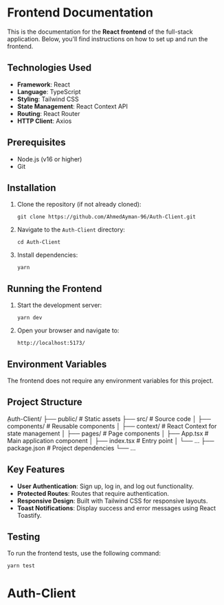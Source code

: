 # Frontend Documentation

This is the documentation for the **React frontend** of the full-stack application. Below, you'll find instructions on how to set up and run the frontend.

## Technologies Used

- **Framework**: React
- **Language**: TypeScript
- **Styling**: Tailwind CSS
- **State Management**: React Context API
- **Routing**: React Router
- **HTTP Client**: Axios

## Prerequisites

- Node.js (v16 or higher)
- Git

## Installation

1.  Clone the repository (if not already cloned):

    ```
    git clone https://github.com/AhmedAyman-96/Auth-Client.git
    ```

2.  Navigate to the `Auth-Client` directory:

    ```
    cd Auth-Client
    ```

3.  Install dependencies:

    ```
    yarn
    ```

## Running the Frontend

1.  Start the development server:

    ```
    yarn dev
    ```

2.  Open your browser and navigate to:

    ```
    http://localhost:5173/
    ```

## Environment Variables

The frontend does not require any environment variables for this project.

## Project Structure

ِAuth-Client/
├── public/ # Static assets
├── src/ # Source code
│ ├── components/ # Reusable components
│ ├── context/ # React Context for state management
│ ├── pages/ # Page components
│ ├── App.tsx # Main application component
│ ├── index.tsx # Entry point
│ └── ...
├── package.json # Project dependencies
└── ...

## Key Features

- **User Authentication**: Sign up, log in, and log out functionality.
- **Protected Routes**: Routes that require authentication.
- **Responsive Design**: Built with Tailwind CSS for responsive layouts.
- **Toast Notifications**: Display success and error messages using React Toastify.

## Testing

To run the frontend tests, use the following command:

```
yarn test
```

# Auth-Client
